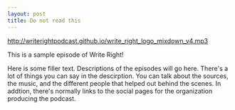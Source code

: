 ```yaml
---
layout: post
title: Do not read this
---
```


<a href="http://writerightpodcast.github.io/write_right_logo_mixdown_v4.mp3">http://writerightpodcast.github.io/write_right_logo_mixdown_v4.mp3</a>

This is a sample episode of Write Right!

Here is some filler text. Descriptions of the episodes will go here. There's a lot of things you can say in the descirption. You can talk about the sources, the music, and the different people that helped out behind the scenes. In addtion, there's normally links to the social pages for the organization producing the podcast.
